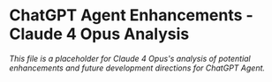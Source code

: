 # ChatGPT Agent Enhancements - Claude 4 Opus Analysis

*This file is a placeholder for Claude 4 Opus's analysis of potential enhancements and future development directions for ChatGPT Agent.*